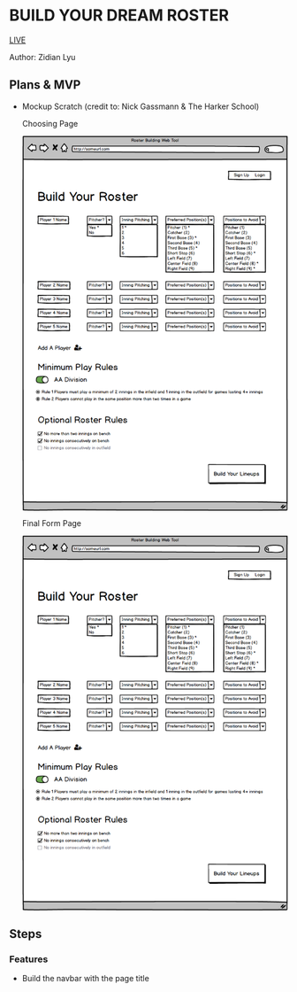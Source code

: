 # BUILD YOUR DREAM ROSTER

[LIVE][roster]

[roster]:
https://zidianlyu.github.io/BaseballTeamBuilder/

Author: Zidian Lyu

## Plans & MVP
  - Mockup Scratch (credit to: Nick Gassmann & The Harker School)

    Choosing Page

      <img src="https://github.com/zidianlyu/BaseballTeamBuilder/blob/master/asset/img/scratch_1.png" align="center" width="700" overflow="hidden">

    Final Form Page

      <img src="https://github.com/zidianlyu/BaseballTeamBuilder/blob/master/asset/img/scratch_1.png" align="center" width="700" overflow="hidden">

## Steps

### Features
  - Build the navbar with the page title
